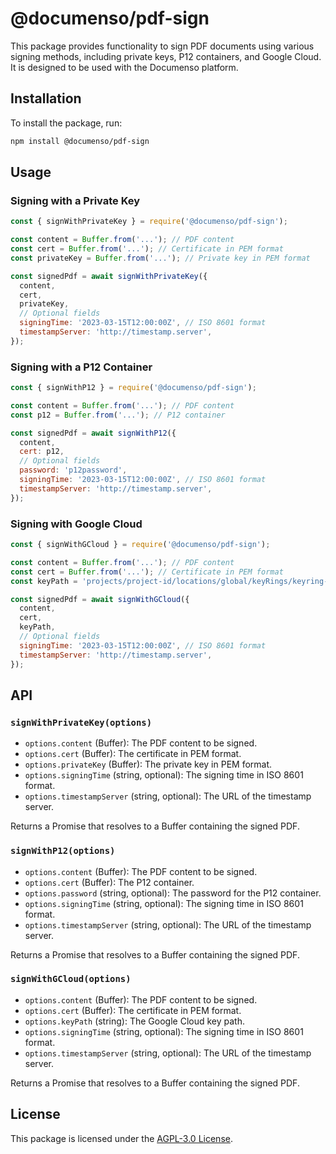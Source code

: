 # @documenso/pdf-sign

This package provides functionality to sign PDF documents using various signing methods, including private keys, P12 containers, and Google Cloud. It is designed to be used with the Documenso platform.

## Installation

To install the package, run:

```bash
npm install @documenso/pdf-sign
```

## Usage

### Signing with a Private Key

```javascript
const { signWithPrivateKey } = require('@documenso/pdf-sign');

const content = Buffer.from('...'); // PDF content
const cert = Buffer.from('...'); // Certificate in PEM format
const privateKey = Buffer.from('...'); // Private key in PEM format

const signedPdf = await signWithPrivateKey({
  content,
  cert,
  privateKey,
  // Optional fields
  signingTime: '2023-03-15T12:00:00Z', // ISO 8601 format
  timestampServer: 'http://timestamp.server',
});
```

### Signing with a P12 Container

```javascript
const { signWithP12 } = require('@documenso/pdf-sign');

const content = Buffer.from('...'); // PDF content
const p12 = Buffer.from('...'); // P12 container

const signedPdf = await signWithP12({
  content,
  cert: p12,
  // Optional fields
  password: 'p12password',
  signingTime: '2023-03-15T12:00:00Z', // ISO 8601 format
  timestampServer: 'http://timestamp.server',
});
```

### Signing with Google Cloud

```javascript
const { signWithGCloud } = require('@documenso/pdf-sign');

const content = Buffer.from('...'); // PDF content
const cert = Buffer.from('...'); // Certificate in PEM format
const keyPath = 'projects/project-id/locations/global/keyRings/keyring-name/cryptoKeys/key-name';

const signedPdf = await signWithGCloud({
  content,
  cert,
  keyPath,
  // Optional fields
  signingTime: '2023-03-15T12:00:00Z', // ISO 8601 format
  timestampServer: 'http://timestamp.server',
});
```

## API

### `signWithPrivateKey(options)`

- `options.content` (Buffer): The PDF content to be signed.
- `options.cert` (Buffer): The certificate in PEM format.
- `options.privateKey` (Buffer): The private key in PEM format.
- `options.signingTime` (string, optional): The signing time in ISO 8601 format.
- `options.timestampServer` (string, optional): The URL of the timestamp server.

Returns a Promise that resolves to a Buffer containing the signed PDF.

### `signWithP12(options)`

- `options.content` (Buffer): The PDF content to be signed.
- `options.cert` (Buffer): The P12 container.
- `options.password` (string, optional): The password for the P12 container.
- `options.signingTime` (string, optional): The signing time in ISO 8601 format.
- `options.timestampServer` (string, optional): The URL of the timestamp server.

Returns a Promise that resolves to a Buffer containing the signed PDF.

### `signWithGCloud(options)`

- `options.content` (Buffer): The PDF content to be signed.
- `options.cert` (Buffer): The certificate in PEM format.
- `options.keyPath` (string): The Google Cloud key path.
- `options.signingTime` (string, optional): The signing time in ISO 8601 format.
- `options.timestampServer` (string, optional): The URL of the timestamp server.

Returns a Promise that resolves to a Buffer containing the signed PDF.

## License

This package is licensed under the [AGPL-3.0 License](LICENSE.txt).
